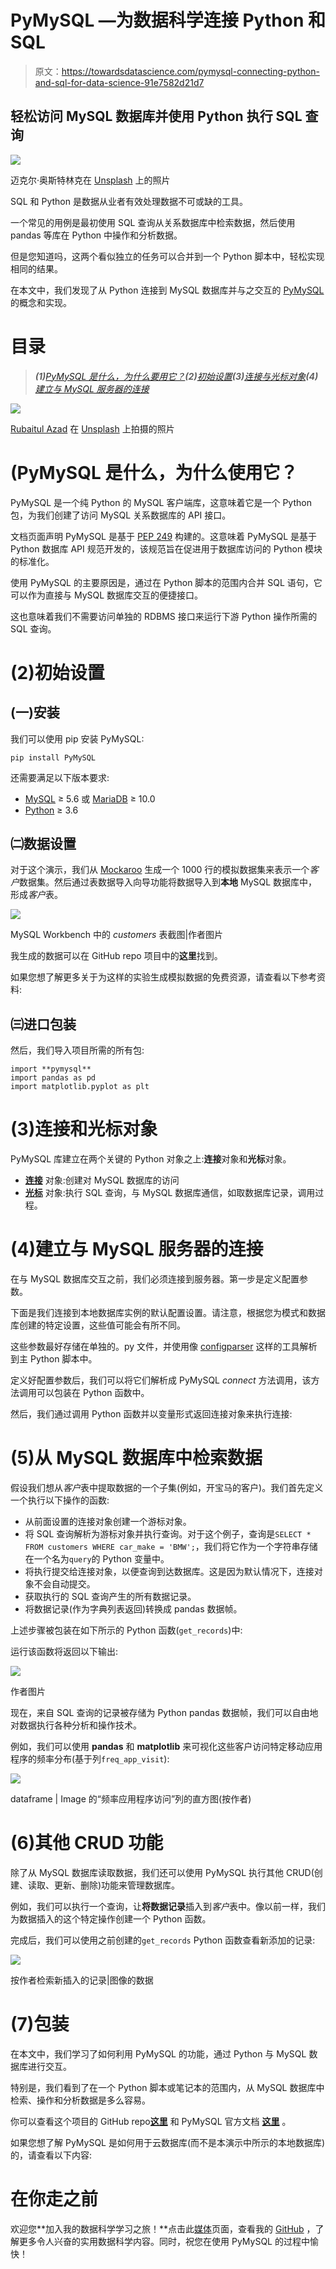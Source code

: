 # PyMySQL —为数据科学连接 Python 和 SQL

> 原文：<https://towardsdatascience.com/pymysql-connecting-python-and-sql-for-data-science-91e7582d21d7>

## 轻松访问 MySQL 数据库并使用 Python 执行 SQL 查询

![](img/2c06cac56bd6a52f08fd868978c35dcd.png)

迈克尔·奥斯特林克在 [Unsplash](https://unsplash.com?utm_source=medium&utm_medium=referral) 上的照片

SQL 和 Python 是数据从业者有效处理数据不可或缺的工具。

一个常见的用例是最初使用 SQL 查询从关系数据库中检索数据，然后使用 pandas 等库在 Python 中操作和分析数据。

但是您知道吗，这两个看似独立的任务可以合并到一个 Python 脚本中，轻松实现相同的结果。

在本文中，我们发现了从 Python 连接到 MySQL 数据库并与之交互的 [PyMySQL](https://pypi.org/project/PyMySQL/) 的概念和实现。

# 目录

> ***(1)***[*PyMySQL 是什么，为什么要用它？*](#bf00)***(2)***[*初始设置*](#3127)***(3)***[*连接与光标对象*](#2a38)***(4)***[*建立与 MySQL 服务器的连接*](#9337)

![](img/398f1583c197e8ea642a6d9760cd0c48.png)

[Rubaitul Azad](https://unsplash.com/@rubaitulazad?utm_source=medium&utm_medium=referral) 在 [Unsplash](https://unsplash.com?utm_source=medium&utm_medium=referral) 上拍摄的照片

# (PyMySQL 是什么，为什么使用它？

PyMySQL 是一个纯 Python 的 MySQL 客户端库，这意味着它是一个 Python 包，为我们创建了访问 MySQL 关系数据库的 API 接口。

文档页面声明 PyMySQL 是基于 [PEP 249](https://peps.python.org/pep-0249/) 构建的。这意味着 PyMySQL 是基于 Python 数据库 API 规范开发的，该规范旨在促进用于数据库访问的 Python 模块的标准化。

使用 PyMySQL 的主要原因是，通过在 Python 脚本的范围内合并 SQL 语句，它可以作为直接与 MySQL 数据库交互的便捷接口。

这也意味着我们不需要访问单独的 RDBMS 接口来运行下游 Python 操作所需的 SQL 查询。

# (2)初始设置

## (一)安装

我们可以使用 pip 安装 PyMySQL:

```
pip install PyMySQL
```

还需要满足以下版本要求:

*   [MySQL](http://www.mysql.com/) ≥ 5.6 或 [MariaDB](https://mariadb.org/) ≥ 10.0
*   [Python](https://www.python.org/downloads/) ≥ 3.6

## ㈡数据设置

对于这个演示，我们从 [Mockaroo](https://www.mockaroo.com/) 生成一个 1000 行的模拟数据集来表示一个*客户*数据集。然后通过表数据导入向导功能将数据导入到**本地** MySQL 数据库中，形成*客户*表。

![](img/8bdcd7ec79c0cdb81babec51cf2b6c2b.png)

MySQL Workbench 中的 *customers* 表截图|作者图片

我生成的数据可以在 GitHub repo 项目中的**这里**找到。

如果您想了解更多关于为这样的实验生成模拟数据的免费资源，请查看以下参考资料:

[](/free-resources-for-generating-realistic-fake-data-da63836be1a8)  

## ㈢进口包装

然后，我们导入项目所需的所有包:

```
import **pymysql**
import pandas as pd
import matplotlib.pyplot as plt
```

# (3)连接和光标对象

PyMySQL 库建立在两个关键的 Python 对象之上:**连接**对象和**光标**对象。

*   [**连接**](https://pymysql.readthedocs.io/en/latest/modules/connections.html) 对象:创建对 MySQL 数据库的访问
*   [**光标**](https://pymysql.readthedocs.io/en/latest/modules/cursors.html) 对象:执行 SQL 查询，与 MySQL 数据库通信，如取数据库记录，调用过程。

# (4)建立与 MySQL 服务器的连接

在与 MySQL 数据库交互之前，我们必须连接到服务器。第一步是定义配置参数。

下面是我们连接到本地数据库实例的默认配置设置。请注意，根据您为模式和数据库创建的特定设置，这些值可能会有所不同。

这些参数最好存储在单独的。py 文件，并使用像 [configparser](https://docs.python.org/3/library/configparser.html#quick-start) 这样的工具解析到主 Python 脚本中。

定义好配置参数后，我们可以将它们解析成 PyMySQL *connect* 方法调用，该方法调用可以包装在 Python 函数中。

然后，我们通过调用 Python 函数并以变量形式返回连接对象来执行连接:

# (5)从 MySQL 数据库中检索数据

假设我们想从*客户*表中提取数据的一个子集(例如，开宝马的客户)。我们首先定义一个执行以下操作的函数:

*   从前面设置的连接对象创建一个游标对象。
*   将 SQL 查询解析为游标对象并执行查询。对于这个例子，查询是`SELECT * FROM customers WHERE car_make = 'BMW';`，我们将它作为一个字符串存储在一个名为`query`的 Python 变量中。
*   将执行提交给连接对象，以便查询到达数据库。这是因为默认情况下，连接对象不会自动提交。
*   获取执行的 SQL 查询产生的所有数据记录。
*   将数据记录(作为字典列表返回)转换成 pandas 数据帧。

上述步骤被包装在如下所示的 Python 函数(`get_records`)中:

运行该函数将返回以下输出:

![](img/70aad987a496a5b5233eb7c3994116be.png)

作者图片

现在，来自 SQL 查询的记录被存储为 Python pandas 数据帧，我们可以自由地对数据执行各种分析和操作技术。

例如，我们可以使用 **pandas** 和 **matplotlib** 来可视化这些客户访问特定移动应用程序的频率分布(基于列`freq_app_visit`):

![](img/80a60aeb083242f46a8242d19f9454d1.png)

dataframe | Image 的“频率应用程序访问”列的直方图(按作者)

[](https://kennethleungty.medium.com/membership)  

# (6)其他 CRUD 功能

除了从 MySQL 数据库读取数据，我们还可以使用 PyMySQL 执行其他 CRUD(创建、读取、更新、删除)功能来管理数据库。

例如，我们可以执行一个查询，让**将数据记录**插入到*客户*表中。像以前一样，我们为数据插入的这个特定操作创建一个 Python 函数。

完成后，我们可以使用之前创建的`get_records` Python 函数查看新添加的记录:

![](img/d785a8a21c58e69d341aa047a0f9cc4b.png)

按作者检索新插入的记录|图像的数据

# (7)包装

在本文中，我们学习了如何利用 PyMySQL 的功能，通过 Python 与 MySQL 数据库进行交互。

特别是，我们看到了在一个 Python 脚本或笔记本的范围内，从 MySQL 数据库中检索、操作和分析数据是多么容易。

你可以查看这个项目的 GitHub repo[**这里**](https://github.com/kennethleungty/PyMySQL-Demo) 和 PyMySQL 官方文档 [**这里**](https://pymysql.readthedocs.io/en/latest/) 。

如果您想了解 PyMySQL 是如何用于云数据库(而不是本演示中所示的本地数据库)的，请查看以下内容:

[](/definitive-guide-to-create-an-sql-database-on-cloud-with-aws-and-python-c818c7270af2)  

# 在你走之前

欢迎您**加入我的数据科学学习之旅！**点击此[媒体](https://kennethleungty.medium.com/)页面，查看我的 [GitHub](https://github.com/kennethleungty) ，了解更多令人兴奋的实用数据科学内容。同时，祝您在使用 PyMySQL 的过程中愉快！

[](/how-to-dockerize-machine-learning-applications-built-with-h2o-mlflow-fastapi-and-streamlit-a56221035eb5)  [](/top-tips-to-google-search-like-a-data-science-pro-897599f4d9ae)  [](/imputation-of-missing-data-in-tables-with-datawig-2d7ab327ece2) 